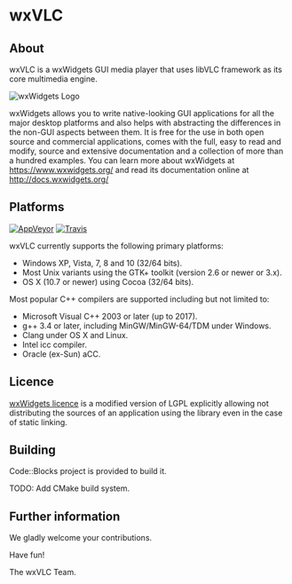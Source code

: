 # wxVLC

About
-----

wxVLC is a wxWidgets GUI media player that uses libVLC framework as its core multimedia engine.

![wxWidgets Logo](https://www.wxwidgets.org/assets/img/header-logo.png)

wxWidgets allows you to write native-looking GUI applications for
all the major desktop platforms and also helps with abstracting
the differences in the non-GUI aspects between them. It is free
for the use in both open source and commercial applications, comes
with the full, easy to read and modify, source and extensive
documentation and a collection of more than a hundred examples.
You can learn more about wxWidgets at https://www.wxwidgets.org/
and read its documentation online at http://docs.wxwidgets.org/


Platforms
---------

[![AppVeyor](https://img.shields.io/appveyor/ci/wxWidgets/wxWidgets/master.svg?label=Windows)](https://ci.appveyor.com/project/wxWidgets/wxwidgets)
[![Travis](https://img.shields.io/travis/wxWidgets/wxWidgets/master.svg?label=Linux)](https://travis-ci.org/wxWidgets/wxWidgets)

wxVLC currently supports the following primary platforms:

- Windows XP, Vista, 7, 8 and 10 (32/64 bits).
- Most Unix variants using the GTK+ toolkit (version 2.6 or newer or 3.x).
- OS X (10.7 or newer) using Cocoa (32/64 bits).

Most popular C++ compilers are supported including but not limited to:

- Microsoft Visual C++ 2003 or later (up to 2017).
- g++ 3.4 or later, including MinGW/MinGW-64/TDM under Windows.
- Clang under OS X and Linux.
- Intel icc compiler.
- Oracle (ex-Sun) aCC.


Licence
-------

[wxWidgets licence](https://github.com/wxWidgets/wxWidgets/blob/master/docs/licence.txt)
is a modified version of LGPL explicitly allowing not distributing the sources
of an application using the library even in the case of static linking.


Building
--------

Code::Blocks project is provided to build it.

TODO: Add CMake build system.


Further information
-------------------

We gladly welcome your contributions.

Have fun!

The wxVLC Team.
